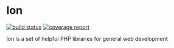 # Ion

[![build status](https://git.timshomepage.net/aviat/ion/badges/master/build.svg)](https://git.timshomepage.net/aviat/ion/commits/master)
[![coverage report](https://git.timshomepage.net/aviat/ion/badges/master/coverage.svg)](https://git.timshomepage.net/aviat/ion/commits/master)


Ion is a set of helpful PHP libraries for general web development